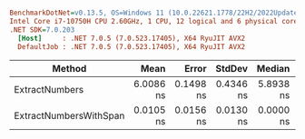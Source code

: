 ``` ini

BenchmarkDotNet=v0.13.5, OS=Windows 11 (10.0.22621.1778/22H2/2022Update/SunValley2)
Intel Core i7-10750H CPU 2.60GHz, 1 CPU, 12 logical and 6 physical cores
.NET SDK=7.0.203
  [Host]     : .NET 7.0.5 (7.0.523.17405), X64 RyuJIT AVX2
  DefaultJob : .NET 7.0.5 (7.0.523.17405), X64 RyuJIT AVX2


```
|                 Method |      Mean |     Error |    StdDev |    Median |   Gen0 | Allocated |
|----------------------- |----------:|----------:|----------:|----------:|-------:|----------:|
|         ExtractNumbers | 6.0086 ns | 0.1498 ns | 0.4346 ns | 5.8938 ns | 0.0051 |      32 B |
| ExtractNumbersWithSpan | 0.0105 ns | 0.0156 ns | 0.0130 ns | 0.0000 ns |      - |         - |
